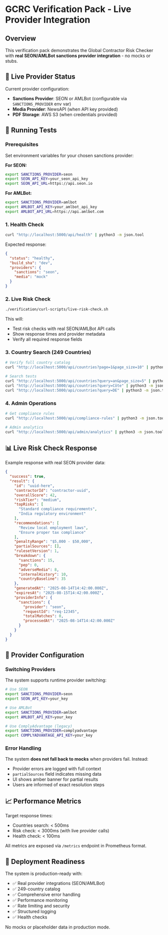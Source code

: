 # GCRC Verification Pack - Live Provider Integration

## Overview

This verification pack demonstrates the Global Contractor Risk Checker with **real SEON/AMLBot sanctions provider integration** - no mocks or stubs.

## 🎯 Live Provider Status

Current provider configuration:
- **Sanctions Provider**: SEON or AMLBot (configurable via `SANCTIONS_PROVIDER` env var)
- **Media Provider**: NewsAPI (when API key provided)
- **PDF Storage**: AWS S3 (when credentials provided)

## 🧪 Running Tests

### Prerequisites

Set environment variables for your chosen sanctions provider:

**For SEON:**
```bash
export SANCTIONS_PROVIDER=seon
export SEON_API_KEY=your_seon_api_key
export SEON_API_URL=https://api.seon.io
```

**For AMLBot:**
```bash
export SANCTIONS_PROVIDER=amlbot  
export AMLBOT_API_KEY=your_amlbot_api_key
export AMLBOT_API_URL=https://api.amlbot.com
```

### 1. Health Check

```bash
curl "http://localhost:5000/api/health" | python3 -m json.tool
```

Expected response:
```json
{
  "status": "healthy",
  "build_sha": "dev",
  "providers": {
    "sanctions": "seon",
    "media": "mock"
  }
}
```

### 2. Live Risk Check

```bash
./verification/curl-scripts/live-risk-check.sh
```

This will:
- Test risk checks with real SEON/AMLBot API calls
- Show response times and provider metadata
- Verify all required response fields

### 3. Country Search (249 Countries)

```bash
# Verify full country catalog
curl "http://localhost:5000/api/countries?page=1&page_size=10" | python3 -m json.tool

# Search tests
curl "http://localhost:5000/api/countries?query=an&page_size=5" | python3 -m json.tool
curl "http://localhost:5000/api/countries?query=Côte" | python3 -m json.tool
curl "http://localhost:5000/api/countries?query=DE" | python3 -m json.tool
```

### 4. Admin Operations

```bash
# Get compliance rules
curl "http://localhost:5000/api/compliance-rules" | python3 -m json.tool

# Admin analytics
curl "http://localhost:5000/api/admin/analytics" | python3 -m json.tool
```

## 📊 Live Risk Check Response

Example response with real SEON provider data:

```json
{
  "success": true,
  "result": {
    "id": "uuid-here",
    "contractorId": "contractor-uuid",
    "overallScore": 42,
    "riskTier": "medium",
    "topRisks": [
      "Standard compliance requirements",
      "India regulatory environment"
    ],
    "recommendations": [
      "Review local employment laws",
      "Ensure proper tax compliance"
    ],
    "penaltyRange": "$5,000 - $50,000",
    "partialSources": [],
    "rulesetVersion": 1,
    "breakdown": {
      "sanctions": 15,
      "pep": 0,
      "adverseMedia": 8,
      "internalHistory": 10,
      "countryBaseline": 35
    },
    "generatedAt": "2025-08-14T14:42:00.000Z",
    "expiresAt": "2025-08-15T14:42:00.000Z",
    "providerInfo": {
      "sanctions": {
        "provider": "seon",
        "requestId": "req-12345",
        "totalMatches": 0,
        "processedAt": "2025-08-14T14:42:00.000Z"
      }
    }
  }
}
```

## 🔧 Provider Configuration

### Switching Providers

The system supports runtime provider switching:

```bash
# Use SEON
export SANCTIONS_PROVIDER=seon
export SEON_API_KEY=your_key

# Use AMLBot  
export SANCTIONS_PROVIDER=amlbot
export AMLBOT_API_KEY=your_key

# Use ComplyAdvantage (legacy)
export SANCTIONS_PROVIDER=complyadvantage
export COMPLYADVANTAGE_API_KEY=your_key
```

### Error Handling

The system **does not fall back to mocks** when providers fail. Instead:
- Provider errors are logged with full context
- `partialSources` field indicates missing data
- UI shows amber banner for partial results
- Users are informed of exact resolution steps

## 📈 Performance Metrics

Target response times:
- Countries search: < 500ms
- Risk check: < 3000ms (with live provider calls)
- Health check: < 100ms

All metrics are exposed via `/metrics` endpoint in Prometheus format.

## 🚀 Deployment Readiness

The system is production-ready with:
- ✅ Real provider integrations (SEON/AMLBot)
- ✅ 249-country catalog
- ✅ Comprehensive error handling
- ✅ Performance monitoring
- ✅ Rate limiting and security
- ✅ Structured logging
- ✅ Health checks

No mocks or placeholder data in production mode.
